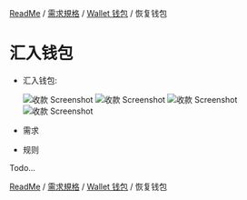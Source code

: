 [ReadMe](../README.md) / [需求規格](../requirements.md) / [Wallet 钱包](wallet.md) / 恢复钱包

# 汇入钱包

* 汇入钱包:

  ![收款 Screenshot](/docs/assets/01-recover-identity.png)
  ![收款 Screenshot](/docs/assets/02-enter-recovery-phrase.png)
  ![收款 Screenshot](/docs/assets/03-enter-recovery-phrase.png)
  ![收款 Screenshot](/docs/assets/04-recovery-success.png)
  
* 需求

* 规则

Todo...

[ReadMe](../README.md) / [需求規格](../requirements.md) / [Wallet 钱包](wallet.md) / 恢复钱包